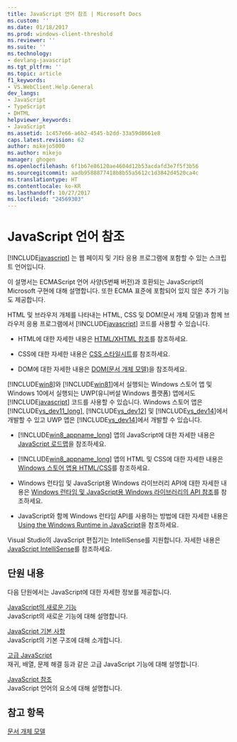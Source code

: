 ```yaml
---
title: JavaScript 언어 참조 | Microsoft Docs
ms.custom: ''
ms.date: 01/18/2017
ms.prod: windows-client-threshold
ms.reviewer: ''
ms.suite: ''
ms.technology:
- devlang-javascript
ms.tgt_pltfrm: ''
ms.topic: article
f1_keywords:
- VS.WebClient.Help.General
dev_langs:
- JavaScript
- TypeScript
- DHTML
helpviewer_keywords:
- JavaScript
ms.assetid: 1c457e66-a6b2-4545-b2dd-33a59d8661e8
caps.latest.revision: 62
author: mikejo5000
ms.author: mikejo
manager: ghogen
ms.openlocfilehash: 6f1b67e86120ae4604d12b53acdafd3e7f5f3b56
ms.sourcegitcommit: aadb9588877418b8b55a5612c1d3842d4520ca4c
ms.translationtype: HT
ms.contentlocale: ko-KR
ms.lasthandoff: 10/27/2017
ms.locfileid: "24569303"
---
```

# <a name="javascript-language-reference"></a>JavaScript 언어 참조
[!INCLUDE[javascript](../javascript/includes/javascript-md.md)] 는 웹 페이지 및 기타 응용 프로그램에 포함할 수 있는 스크립트 언어입니다.  
  
 이 설명서는 ECMAScript 언어 사양(5번째 버전)과 호환되는 JavaScript의 Microsoft 구현에 대해 설명합니다. 또한 ECMA 표준에 포함되어 있지 않은 추가 기능도 제공합니다.  
  
 HTML 및 브라우저 개체를 나타내는 HTML, CSS 및 DOM(문서 개체 모델)과 함께 브라우저 응용 프로그램에서 [!INCLUDE[javascript](../javascript/includes/javascript-md.md)] 코드를 사용할 수 있습니다.  
  
-   HTML에 대한 자세한 내용은 [HTML/XHTML 참조](http://go.microsoft.com/fwlink/p/?LinkId=251007)를 참조하세요.  
  
-   CSS에 대한 자세한 내용은 [CSS 스타일시트](http://go.microsoft.com/fwlink/p/?LinkId=251008)를 참조하세요.  
  
-   DOM에 대한 자세한 내용은 [DOM(문서 개체 모델)](http://go.microsoft.com/fwlink/p/?LinkId=251009)을 참조하세요.  
  
 [!INCLUDE[win8](../javascript/includes/win8-md.md)]와 [!INCLUDE[win81](../javascript/includes/win81-md.md)]에서 실행되는 Windows 스토어 앱 및 Windows 10에서 실행되는 UWP(유니버설 Windows 플랫폼) 앱에서도 [!INCLUDE[javascript](../javascript/includes/javascript-md.md)] 코드를 사용할 수 있습니다. Windows 스토어 앱은 [!INCLUDE[vs_dev11_long](../javascript/includes/vs-dev11-long-md.md)], [!INCLUDE[vs_dev12](../javascript/includes/vs-dev12-md.md)] 및 [!INCLUDE[vs_dev14](../javascript/includes/vs-dev14-md.md)]에서 개발할 수 있고 UWP 앱은 [!INCLUDE[vs_dev14](../javascript/includes/vs-dev14-md.md)]에서 개발할 수 있습니다.  
  
-   [!INCLUDE[win8_appname_long](../javascript/includes/win8-appname-long-md.md)] 앱의 JavaScript에 대한 자세한 내용은 [JavaScript 로드맵](https://msdn.microsoft.com/en-us/library/windows/apps/hh465037.aspx)을 참조하세요.  
  
-   [!INCLUDE[win8_appname_long](../javascript/includes/win8-appname-long-md.md)] 앱의 HTML 및 CSS에 대한 자세한 내용은 [Windows 스토어 앱용 HTML/CSS](http://go.microsoft.com/fwlink/p/?LinkId=250939)를 참조하세요.  
  
-   Windows 런타임 및 JavaScript용 Windows 라이브러리 API에 대한 자세한 내용은 [Windows 런타임 및 JavaScript용 Windows 라이브러리의 API 참조](http://go.microsoft.com/fwlink/p/?LinkID=250938)를 참조하세요.  
  
-   JavaScript와 함께 Windows 런타임 API를 사용하는 방법에 대한 자세한 내용은 [Using the Windows Runtime in JavaScript](../jswinrt/using-the-windows-runtime-in-javascript.md)을 참조하세요.  
  
 Visual Studio의 JavaScript 편집기는 IntelliSense를 지원합니다. 자세한 내용은 [JavaScript IntelliSense](http://go.microsoft.com/fwlink/p/?LinkId=256499)를 참조하세요.  
  
## <a name="in-this-section"></a>단원 내용  
 다음 단원에서는 JavaScript에 대한 자세한 정보를 제공합니다.  
  
 [JavaScript의 새로운 기능](../javascript/what-s-new-in-javascript.md)  
 JavaScript의 새로운 기능에 대해 설명합니다.  
  
 [JavaScript 기본 사항](../javascript/javascript-fundamentals.md)  
 JavaScript의 기본 구조에 대해 소개합니다.  
  
 [고급 JavaScript](../javascript/advanced/advanced-javascript.md)  
 재귀, 배열, 문제 해결 등과 같은 고급 JavaScript 기능에 대해 설명합니다.  
  
 [JavaScript 참조](../javascript/reference/javascript-reference.md)  
 JavaScript 언어의 요소에 대해 설명합니다.  
  
## <a name="see-also"></a>참고 항목  
 [문서 개체 모델](http://go.microsoft.com/fwlink/?LinkId=148095)
